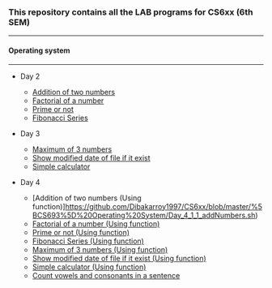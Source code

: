 ### This repository contains all the LAB programs for CS6xx (6th SEM)

***

#### Operating system

***

* Day 2

	* [Addition of two numbers](https://github.com/Dibakarroy1997/CS6xx/blob/master/%5BCS693%5D%20Operating%20System/Day_2_1_addNumbers.sh)
	* [Factorial of a number](https://github.com/Dibakarroy1997/CS6xx/blob/master/%5BCS693%5D%20Operating%20System/Day_2_2_factorial.sh)
	* [Prime or not](https://github.com/Dibakarroy1997/CS6xx/blob/master/%5BCS693%5D%20Operating%20System/Day_2_3_prime.sh)
	* [Fibonacci Series](https://github.com/Dibakarroy1997/CS6xx/blob/master/%5BCS693%5D%20Operating%20System/Day_2_4_fibonacci.sh)

* Day 3
	* [Maximum of 3 numbers](https://github.com/Dibakarroy1997/CS6xx/blob/master/%5BCS693%5D%20Operating%20System/Day_3_1_maxNum.sh)
	* [Show modified date of file if it exist](https://github.com/Dibakarroy1997/CS6xx/blob/master/%5BCS693%5D%20Operating%20System/Day_3_2_accessAndDisplayLastModified.sh)
	* [Simple calculator](https://github.com/Dibakarroy1997/CS6xx/blob/master/%5BCS693%5D%20Operating%20System/Day_3_3_calculator.sh)

* Day 4
	* [Addition of two numbers (Using function)]https://github.com/Dibakarroy1997/CS6xx/blob/master/%5BCS693%5D%20Operating%20System/Day_4_1_1_addNumbers.sh)
	* [Factorial of a number (Using function)](https://github.com/Dibakarroy1997/CS6xx/blob/master/%5BCS693%5D%20Operating%20System/Day_4_1_2_factorial.sh)
	* [Prime or not (Using function)](https://github.com/Dibakarroy1997/CS6xx/blob/master/%5BCS693%5D%20Operating%20System/Day_4_1_3_prime.sh)
	* [Fibonacci Series (Using function)](https://github.com/Dibakarroy1997/CS6xx/blob/master/%5BCS693%5D%20Operating%20System/Day_4_1_4_fibonacci.sh)
	* [Maximum of 3 numbers (Using function)](https://github.com/Dibakarroy1997/CS6xx/blob/master/%5BCS693%5D%20Operating%20System/Day_4_1_5_maxNum.sh)
	* [Show modified date of file if it exist (Using function)](https://github.com/Dibakarroy1997/CS6xx/blob/master/%5BCS693%5D%20Operating%20System/Day_4_1_6_accessAndDisplayLastModified.sh)
	* [Simple calculator (Using function)](https://github.com/Dibakarroy1997/CS6xx/blob/master/%5BCS693%5D%20Operating%20System/Day_4_1_7_calculator.sh)
	* [Count vowels and consonants in a sentence](https://github.com/Dibakarroy1997/CS6xx/blob/master/%5BCS693%5D%20Operating%20System/Day_4_2_countVowelsAndConsonants.sh)